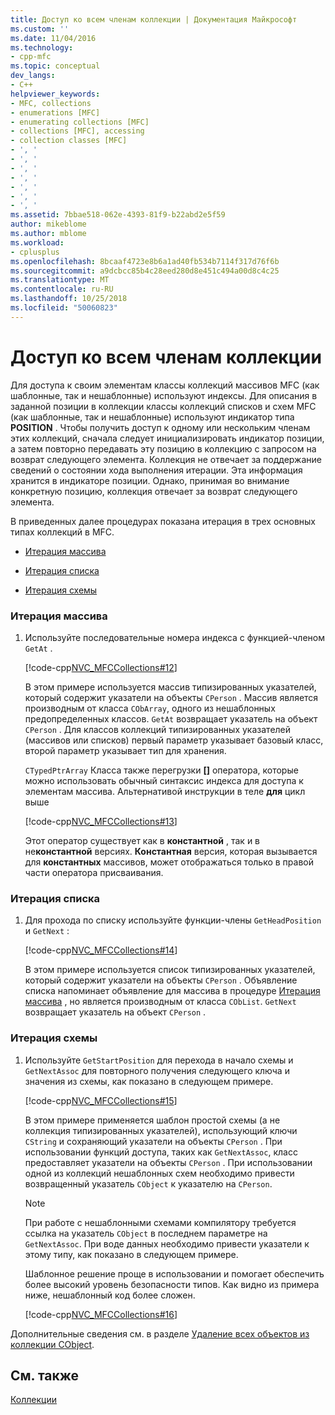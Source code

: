 ```yaml
---
title: Доступ ко всем членам коллекции | Документация Майкрософт
ms.custom: ''
ms.date: 11/04/2016
ms.technology:
- cpp-mfc
ms.topic: conceptual
dev_langs:
- C++
helpviewer_keywords:
- MFC, collections
- enumerations [MFC]
- enumerating collections [MFC]
- collections [MFC], accessing
- collection classes [MFC]
- ', '
- ', '
- ', '
- ', '
- ', '
- ', '
- ', '
ms.assetid: 7bbae518-062e-4393-81f9-b22abd2e5f59
author: mikeblome
ms.author: mblome
ms.workload:
- cplusplus
ms.openlocfilehash: 8bcaaf4723e8b6a1ad40fb534b7114f317d76f6b
ms.sourcegitcommit: a9dcbcc85b4c28eed280d8e451c494a00d8c4c25
ms.translationtype: MT
ms.contentlocale: ru-RU
ms.lasthandoff: 10/25/2018
ms.locfileid: "50060823"
---
```

# <a name="accessing-all-members-of-a-collection"></a>Доступ ко всем членам коллекции

Для доступа к своим элементам классы коллекций массивов MFC (как шаблонные, так и нешаблонные) используют индексы. Для описания в заданной позиции в коллекции классы коллекций списков и схем MFC (как шаблонные, так и нешаблонные) используют индикатор типа **POSITION** . Чтобы получить доступ к одному или нескольким членам этих коллекций, сначала следует инициализировать индикатор позиции, а затем повторно передавать эту позицию в коллекцию с запросом на возврат следующего элемента. Коллекция не отвечает за поддержание сведений о состоянии хода выполнения итерации. Эта информация хранится в индикаторе позиции. Однако, принимая во внимание конкретную позицию, коллекция отвечает за возврат следующего элемента.

В приведенных далее процедурах показана итерация в трех основных типах коллекций в MFC.

- [Итерация массива](#_core_to_iterate_an_array)

- [Итерация списка](#_core_to_iterate_a_list)

- [Итерация схемы](#_core_to_iterate_a_map)

### <a name="_core_to_iterate_an_array"></a> Итерация массива

1. Используйте последовательные номера индекса с функцией-членом `GetAt` .

   [!code-cpp[NVC_MFCCollections#12](../mfc/codesnippet/cpp/accessing-all-members-of-a-collection_1.cpp)]

   В этом примере используется массив типизированных указателей, который содержит указатели на объекты `CPerson` . Массив является производным от класса `CObArray`, одного из нешаблонных предопределенных классов. `GetAt` возвращает указатель на объект `CPerson` . Для классов коллекций типизированных указателей (массивов или списков) первый параметр указывает базовый класс, второй параметр указывает тип для хранения.

   `CTypedPtrArray` Класса также перегрузки **[]** оператора, которые можно использовать обычный синтаксис индекса для доступа к элементам массива. Альтернативой инструкции в теле **для** цикл выше

   [!code-cpp[NVC_MFCCollections#13](../mfc/codesnippet/cpp/accessing-all-members-of-a-collection_2.cpp)]

   Этот оператор существует как в **константной** , так и в не**константной** версиях. **Константная** версия, которая вызывается для **константных** массивов, может отображаться только в правой части оператора присваивания.

### <a name="_core_to_iterate_a_list"></a> Итерация списка

1. Для прохода по списку используйте функции-члены `GetHeadPosition` и `GetNext` :

   [!code-cpp[NVC_MFCCollections#14](../mfc/codesnippet/cpp/accessing-all-members-of-a-collection_3.cpp)]

   В этом примере используется список типизированных указателей, который содержит указатели на объекты `CPerson` . Объявление списка напоминает объявление для массива в процедуре [Итерация массива](#_core_to_iterate_an_array) , но является производным от класса `CObList`. `GetNext` возвращает указатель на объект `CPerson` .

### <a name="_core_to_iterate_a_map"></a> Итерация схемы

1. Используйте `GetStartPosition` для перехода в начало схемы и `GetNextAssoc` для повторного получения следующего ключа и значения из схемы, как показано в следующем примере.

   [!code-cpp[NVC_MFCCollections#15](../mfc/codesnippet/cpp/accessing-all-members-of-a-collection_4.cpp)]

   В этом примере применяется шаблон простой схемы (а не коллекция типизированных указателей), использующий ключи `CString` и сохраняющий указатели на объекты `CPerson` . При использовании функций доступа, таких как `GetNextAssoc`, класс предоставляет указатели на объекты `CPerson` . При использовании одной из коллекций нешаблонных схем необходимо привести возвращенный указатель `CObject` к указателю на `CPerson`.

    > [!NOTE]
    >  При работе с нешаблонными схемами компилятору требуется ссылка на указатель `CObject` в последнем параметре на `GetNextAssoc`. При воде данных необходимо привести указатели к этому типу, как показано в следующем примере.

   Шаблонное решение проще в использовании и помогает обеспечить более высокий уровень безопасности типов. Как видно из примера ниже, нешаблонный код более сложен.

   [!code-cpp[NVC_MFCCollections#16](../mfc/codesnippet/cpp/accessing-all-members-of-a-collection_5.cpp)]

Дополнительные сведения см. в разделе [Удаление всех объектов из коллекции CObject](../mfc/deleting-all-objects-in-a-cobject-collection.md).

## <a name="see-also"></a>См. также

[Коллекции](../mfc/collections.md)

